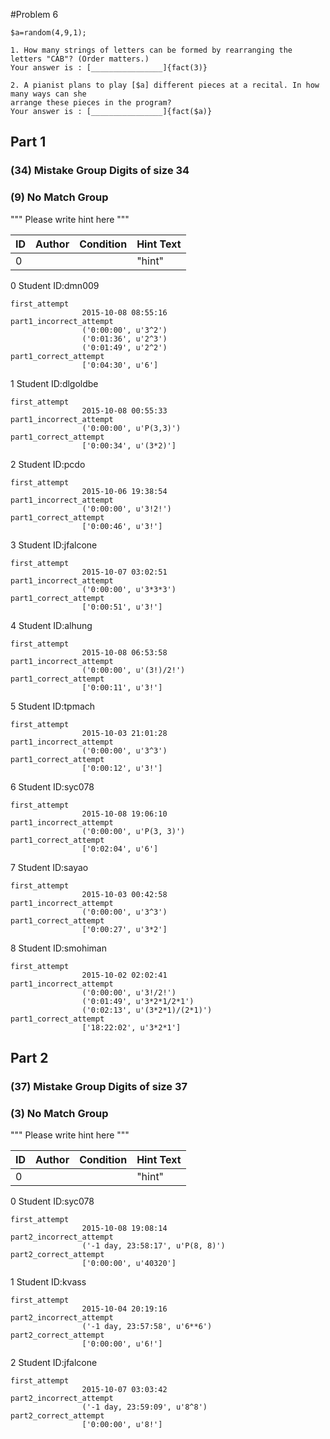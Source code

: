 #Problem 6

    $a=random(4,9,1);

    1. How many strings of letters can be formed by rearranging the letters "CAB"? (Order matters.)
    Your answer is : [________________]{fact(3)}

    2. A pianist plans to play [$a] different pieces at a recital. In how many ways can she
    arrange these pieces in the program?
    Your answer is : [________________]{fact($a)}


## Part 1

### (34) Mistake Group Digits of size 34




### (9) No Match Group 
""" Please write hint here """

|ID	|Author	|Condition	|Hint Text|
|---|---|---|---|
|0|	|	|"hint"	|

0 Student ID:dmn009

	first_attempt
					2015-10-08 08:55:16
	part1_incorrect_attempt
					('0:00:00', u'3^2')
					('0:01:36', u'2^3')
					('0:01:49', u'2^2')
	part1_correct_attempt
					['0:04:30', u'6']

1 Student ID:dlgoldbe

	first_attempt
					2015-10-08 00:55:33
	part1_incorrect_attempt
					('0:00:00', u'P(3,3)')
	part1_correct_attempt
					['0:00:34', u'(3*2)']

2 Student ID:pcdo

	first_attempt
					2015-10-06 19:38:54
	part1_incorrect_attempt
					('0:00:00', u'3!2!')
	part1_correct_attempt
					['0:00:46', u'3!']

3 Student ID:jfalcone

	first_attempt
					2015-10-07 03:02:51
	part1_incorrect_attempt
					('0:00:00', u'3*3*3')
	part1_correct_attempt
					['0:00:51', u'3!']

4 Student ID:alhung

	first_attempt
					2015-10-08 06:53:58
	part1_incorrect_attempt
					('0:00:00', u'(3!)/2!')
	part1_correct_attempt
					['0:00:11', u'3!']

5 Student ID:tpmach

	first_attempt
					2015-10-03 21:01:28
	part1_incorrect_attempt
					('0:00:00', u'3^3')
	part1_correct_attempt
					['0:00:12', u'3!']

6 Student ID:syc078

	first_attempt
					2015-10-08 19:06:10
	part1_incorrect_attempt
					('0:00:00', u'P(3, 3)')
	part1_correct_attempt
					['0:02:04', u'6']

7 Student ID:sayao

	first_attempt
					2015-10-03 00:42:58
	part1_incorrect_attempt
					('0:00:00', u'3^3')
	part1_correct_attempt
					['0:00:27', u'3*2']

8 Student ID:smohiman

	first_attempt
					2015-10-02 02:02:41
	part1_incorrect_attempt
					('0:00:00', u'3!/2!')
					('0:01:49', u'3*2*1/2*1')
					('0:02:13', u'(3*2*1)/(2*1)')
	part1_correct_attempt
					['18:22:02', u'3*2*1']












## Part 2

### (37) Mistake Group Digits of size 37




### (3) No Match Group 
""" Please write hint here """

|ID	|Author	|Condition	|Hint Text|
|---|---|---|---|
|0|	|	|"hint"	|

0 Student ID:syc078

	first_attempt
					2015-10-08 19:08:14
	part2_incorrect_attempt
					('-1 day, 23:58:17', u'P(8, 8)')
	part2_correct_attempt
					['0:00:00', u'40320']

1 Student ID:kvass

	first_attempt
					2015-10-04 20:19:16
	part2_incorrect_attempt
					('-1 day, 23:57:58', u'6**6')
	part2_correct_attempt
					['0:00:00', u'6!']

2 Student ID:jfalcone

	first_attempt
					2015-10-07 03:03:42
	part2_incorrect_attempt
					('-1 day, 23:59:09', u'8^8')
	part2_correct_attempt
					['0:00:00', u'8!']












